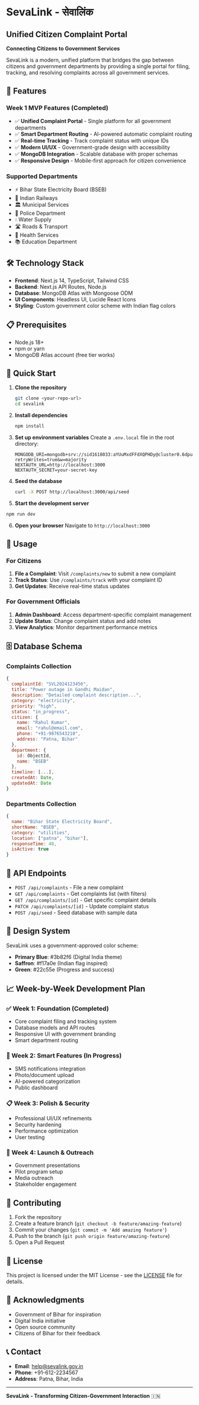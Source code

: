 # SevaLink - सेवालिंक
## Unified Citizen Complaint Portal

**Connecting Citizens to Government Services**

SevaLink is a modern, unified platform that bridges the gap between citizens and government departments by providing a single portal for filing, tracking, and resolving complaints across all government services.

## 🚀 Features

### Week 1 MVP Features (Completed)
- ✅ **Unified Complaint Portal** - Single platform for all government departments
- ✅ **Smart Department Routing** - AI-powered automatic complaint routing
- ✅ **Real-time Tracking** - Track complaint status with unique IDs
- ✅ **Modern UI/UX** - Government-grade design with accessibility
- ✅ **MongoDB Integration** - Scalable database with proper schemas
- ✅ **Responsive Design** - Mobile-first approach for citizen convenience

### Supported Departments
- ⚡ Bihar State Electricity Board (BSEB)
- 🚂 Indian Railways
- 🏛️ Municipal Services
- 👮 Police Department
- 💧 Water Supply
- 🛣️ Roads & Transport
- 🏥 Health Services
- 📚 Education Department

## 🛠️ Technology Stack

- **Frontend**: Next.js 14, TypeScript, Tailwind CSS
- **Backend**: Next.js API Routes, Node.js
- **Database**: MongoDB Atlas with Mongoose ODM
- **UI Components**: Headless UI, Lucide React Icons
- **Styling**: Custom government color scheme with Indian flag colors

## 📋 Prerequisites

- Node.js 18+ 
- npm or yarn
- MongoDB Atlas account (free tier works)

## 🚀 Quick Start

1. **Clone the repository**
   ```bash
   git clone <your-repo-url>
   cd sevalink
   ```

2. **Install dependencies**
   ```bash
   npm install
   ```

3. **Set up environment variables**
   Create a `.env.local` file in the root directory:
   ```env
   MONGODB_URI=mongodb+srv://sid1618033:aYUuMxdFFdXQPHDy@cluster0.6dpushd.mongodb.net/sevalink?retryWrites=true&w=majority
   NEXTAUTH_URL=http://localhost:3000
   NEXTAUTH_SECRET=your-secret-key
   ```

4. **Seed the database**
   ```bash
   curl -X POST http://localhost:3000/api/seed
   ```

5. **Start the development server**
```bash
npm run dev
   ```

6. **Open your browser**
   Navigate to `http://localhost:3000`

## 📱 Usage

### For Citizens
1. **File a Complaint**: Visit `/complaints/new` to submit a new complaint
2. **Track Status**: Use `/complaints/track` with your complaint ID
3. **Get Updates**: Receive real-time status updates

### For Government Officials
1. **Admin Dashboard**: Access department-specific complaint management
2. **Update Status**: Change complaint status and add notes
3. **View Analytics**: Monitor department performance metrics

## 🗄️ Database Schema

### Complaints Collection
```javascript
{
  complaintId: "SVL2024123456",
  title: "Power outage in Gandhi Maidan",
  description: "Detailed complaint description...",
  category: "electricity",
  priority: "high",
  status: "in_progress",
  citizen: {
    name: "Rahul Kumar",
    email: "rahul@email.com",
    phone: "+91-9876543210",
    address: "Patna, Bihar"
  },
  department: {
    id: ObjectId,
    name: "BSEB"
  },
  timeline: [...],
  createdAt: Date,
  updatedAt: Date
}
```

### Departments Collection
```javascript
{
  name: "Bihar State Electricity Board",
  shortName: "BSEB",
  category: "utilities",
  location: ["patna", "bihar"],
  responseTime: 48,
  isActive: true
}
```

## 🔧 API Endpoints

- `POST /api/complaints` - File a new complaint
- `GET /api/complaints` - Get complaints list (with filters)
- `GET /api/complaints/[id]` - Get specific complaint details
- `PATCH /api/complaints/[id]` - Update complaint status
- `POST /api/seed` - Seed database with sample data

## 🎨 Design System

SevaLink uses a government-approved color scheme:
- **Primary Blue**: #3b82f6 (Digital India theme)
- **Saffron**: #f17a0e (Indian flag inspired)
- **Green**: #22c55e (Progress and success)

## 📈 Week-by-Week Development Plan

### ✅ Week 1: Foundation (Completed)
- Core complaint filing and tracking system
- Database models and API routes
- Responsive UI with government branding
- Smart department routing

### 🔄 Week 2: Smart Features (In Progress)
- SMS notifications integration
- Photo/document upload
- AI-powered categorization
- Public dashboard

### 📋 Week 3: Polish & Security
- Professional UI/UX refinements
- Security hardening
- Performance optimization
- User testing

### 🚀 Week 4: Launch & Outreach
- Government presentations
- Pilot program setup
- Media outreach
- Stakeholder engagement

## 🤝 Contributing

1. Fork the repository
2. Create a feature branch (`git checkout -b feature/amazing-feature`)
3. Commit your changes (`git commit -m 'Add amazing feature'`)
4. Push to the branch (`git push origin feature/amazing-feature`)
5. Open a Pull Request

## 📄 License

This project is licensed under the MIT License - see the [LICENSE](LICENSE) file for details.

## 🙏 Acknowledgments

- Government of Bihar for inspiration
- Digital India initiative
- Open source community
- Citizens of Bihar for their feedback

## 📞 Contact

- **Email**: help@sevalink.gov.in
- **Phone**: +91-612-2234567
- **Address**: Patna, Bihar, India

---

**SevaLink - Transforming Citizen-Government Interaction** 🇮🇳

